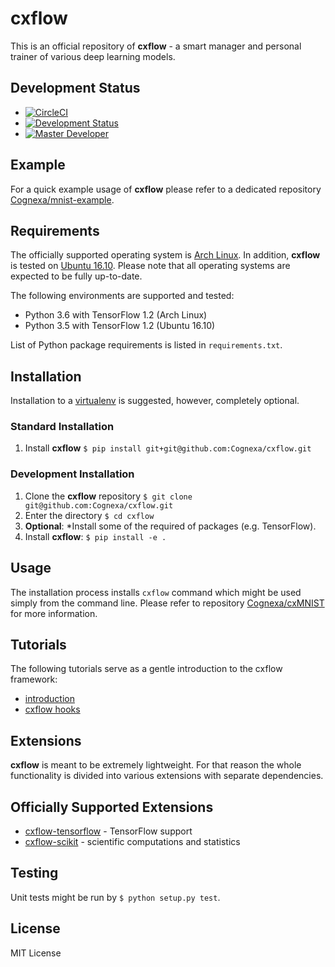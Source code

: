# cxflow

This is an official repository of **cxflow** - a smart manager and personal trainer of various deep learning models.

## Development Status

- [![CircleCI](https://circleci.com/gh/Cognexa/cxflow/tree/master.svg?style=shield)](https://circleci.com/gh/Cognexa/cxflow/tree/master)
- [![Development Status](https://img.shields.io/badge/status-CX%20Regular-brightgreen.svg?style=flat)]()
- [![Master Developer](https://img.shields.io/badge/master-Petr%20Bělohlávek-lightgrey.svg?style=flat)]()

## Example
For a quick example usage of **cxflow** please refer to a dedicated repository [Cognexa/mnist-example](https://gitlab.com/Cognexa/cxMNIST).

## Requirements
The officially supported operating system is [Arch Linux](https://www.archlinux.org).
In addition, **cxflow** is tested on [Ubuntu 16.10](http://releases.ubuntu.com/16.10).
Please note that all operating systems are expected to be fully up-to-date.

The following environments are supported and tested:
- Python 3.6 with TensorFlow 1.2 (Arch Linux)
- Python 3.5 with TensorFlow 1.2 (Ubuntu 16.10)

List of Python package requirements is listed in `requirements.txt`.

## Installation
Installation to a [virtualenv](https://docs.python.org/3/library/venv.html) is suggested, however, completely optional. 

### Standard Installation
1. Install **cxflow** `$ pip install git+git@github.com:Cognexa/cxflow.git`

### Development Installation
1. Clone the **cxflow** repository `$ git clone git@github.com:Cognexa/cxflow.git`
2. Enter the directory `$ cd cxflow`
3. **Optional**: *Install some of the required of packages (e.g. TensorFlow).
4. Install **cxflow**: `$ pip install -e .`

## Usage
The installation process installs `cxflow` command which might be used simply from the command line.
Please refer to repository [Cognexa/cxMNIST](https://gitlab.com/Cognexa/cxMNIST) for more information.

## Tutorials
The following tutorials serve as a gentle introduction to the cxflow framework:
- [introduction](tutorial)
- [cxflow hooks](cxflow/hooks/README.md)

## Extensions
**cxflow** is meant to be extremely lightweight.
For that reason the whole functionality is divided into various extensions with separate dependencies.

## Officially Supported Extensions

- [cxflow-tensorflow](https://gitlab.com/Cognexa/cxflow-tensorflow) - TensorFlow support
- [cxflow-scikit](https://gitlab.com/Cognexa/cxflow-scikit) - scientific computations and statistics

## Testing
Unit tests might be run by `$ python setup.py test`.

## License
MIT License
